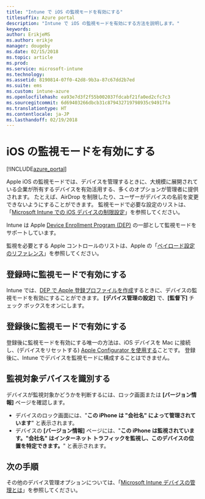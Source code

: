 ```yaml
---
title: "Intune で iOS の監視モードを有効にする"
titlesuffix: Azure portal
description: "Intune で iOS の監視モードを有効にする方法を説明します。"
keywords: 
author: ErikjeMS
ms.author: erikje
manager: dougeby
ms.date: 02/15/2018
ms.topic: article
ms.prod: 
ms.service: microsoft-intune
ms.technology: 
ms.assetid: 8190814-07f0-42d8-9b3a-87c67dd2b7ed
ms.suite: ems
ms.custom: intune-azure
ms.openlocfilehash: ea93e7d3f2f55b002037fdcabf21fa0ed2cfc7c3
ms.sourcegitcommit: 6d69403266dbcb31c879432719798935c94917fa
ms.translationtype: HT
ms.contentlocale: ja-JP
ms.lasthandoff: 02/19/2018
---
```

# <a name="turn-on-ios-supervised-mode"></a>iOS の監視モードを有効にする


[!INCLUDE[azure_portal](./includes/azure_portal.md)]

Apple iOS の監視モードでは、デバイスを管理するときに、大規模に展開されている企業が所有するデバイスを有効活用する、多くのオプションが管理者に提供されます。 たとえば、AirDrop を制限したり、ユーザーがデバイスの名前を変更できないようにすることができます。 監視モードで必要な設定のリストは、「[Microsoft Intune での iOS デバイスの制限設定](device-restrictions-ios.md)」を参照してください。

Intune は Apple [Device Enrollment Program (DEP)](device-enrollment-program-enroll-ios.md) の一部として監視モードをサポートしています。

監視を必要とする Apple コントロールのリストは、Apple の「[ペイロード設定のリファレンス](http://help.apple.com/configurator/mac/2.4/#/cad5370d089)」を参照してください。

## <a name="turn-on-supervised-mode-during-enrollment"></a>登録時に監視モードで有効にする

Intune では、[DEP で Apple 登録プロファイルを作成](https://docs.microsoft.com/en-us/intune/device-enrollment-program-enroll-ios#create-an-apple-enrollment-profile)するときに、デバイスの監視モードを有効にすることができます。 **[デバイス管理の設定]** で、**[監督下]** チェック ボックスをオンにします。

## <a name="turn-on-supervised-mode-after-enrollment"></a>登録後に監視モードで有効にする

登録後に監視モードを有効にする唯一の方法は、iOS デバイスを Mac に接続し、(デバイスをリセットする) [Apple Configurator を使用する](apple-configurator-enroll-ios.md)ことです。 登録後に、Intune でデバイスを監視モードに構成することはできません。

## <a name="identify-a-supervised-device"></a>監視対象デバイスを識別する

デバイスが監視対象かどうかを判断するには、ロック画面または **[バージョン情報]** ページを確認します。
- デバイスのロック画面には、"**この iPhone は "会社名" によって管理されています**" と表示されます。
- デバイスの **[バージョン情報]** ページには、"**この iPhone は監視されています。"会社名" はインターネット トラフィックを監視し、このデバイスの位置を特定できます。**" と表示されます。

## <a name="next-steps"></a>次の手順

その他のデバイス管理オプションについては、「[Microsoft Intune デバイスの管理とは](device-management.md)」を参照してください。
